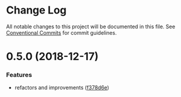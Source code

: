 # Change Log

All notable changes to this project will be documented in this file.
See [Conventional Commits](https://conventionalcommits.org) for commit guidelines.

# 0.5.0 (2018-12-17)


### Features

* refactors and improvements ([f378d6e](https://github.com/jeless/ipx/commit/f378d6e))
